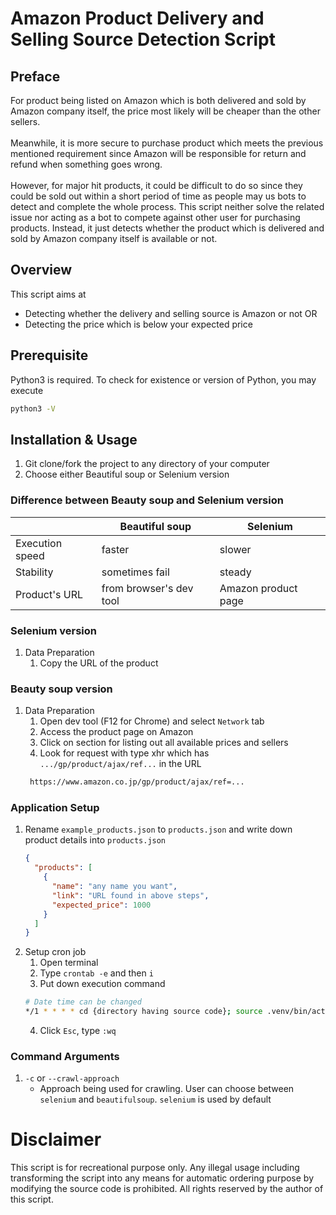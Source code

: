 # Amazon Product Delivery and Selling Source Detection Script
## Preface
For product being listed on Amazon which is both delivered and sold by Amazon company itself, the price most likely will be cheaper than the other sellers.<br/><br/>
Meanwhile, it is more secure to purchase product which meets the previous mentioned requirement since Amazon will be responsible for return and refund when something goes wrong.<br/><br/>
However, for major hit products, it could be difficult to do so since they could be sold out within a short period of time as people may us bots to detect and complete the whole process.
This script neither solve the related issue nor acting as a bot to compete against other user for purchasing products. Instead, it just detects whether the product which is delivered and sold by Amazon company itself
is available or not.

## Overview
This script aims at 
- Detecting whether the delivery and selling source is Amazon or not OR
- Detecting the price which is below your expected price


## Prerequisite
Python3 is required. To check for existence or version of Python, you may execute
```bash
python3 -V
```

## Installation & Usage
1. Git clone/fork the project to any directory of your computer
2. Choose either Beautiful soup or Selenium version

### Difference between Beauty soup and Selenium version
|                 | Beautiful soup          | Selenium            |
|-----------------|-------------------------|---------------------|
| Execution speed | faster                  | slower              |
| Stability       | sometimes fail          | steady              |
| Product's URL   | from browser's dev tool | Amazon product page |


### Selenium version
1. Data Preparation
   1. Copy the URL of the product

### Beauty soup version
1. Data Preparation
   1. Open dev tool (F12 for Chrome) and select `Network` tab
   2. Access the product page on Amazon 
   3. Click on section for listing out all available prices and sellers
   4. Look for request with type xhr which has `.../gp/product/ajax/ref...` in the URL
   ```bash
    https://www.amazon.co.jp/gp/product/ajax/ref=...
   ```

### Application Setup
1. Rename `example_products.json` to `products.json` and write down product details into `products.json`
    ```json
   {
      "products": [
        {
          "name": "any name you want",
          "link": "URL found in above steps",
          "expected_price": 1000
        }
      ]
    }  
    ```
2. Setup cron job
   1. Open terminal
   2. Type `crontab -e` and then `i`
   3. Put down execution command
   ```bash
   # Date time can be changed
   */1 * * * * cd {directory having source code}; source .venv/bin/activate && python main.py -e prod; deactivate;
   ```
   4. Click `Esc`, type `:wq`
   
### Command Arguments
1. `-c` or `--crawl-approach`
   - Approach being used for crawling. User can choose between `selenium` and `beautifulsoup`. `selenium` is used by default

# Disclaimer
This script is for recreational purpose only. Any illegal usage including transforming the script into any means 
for automatic ordering purpose by modifying the source code is prohibited. All rights reserved by the author of 
this script.